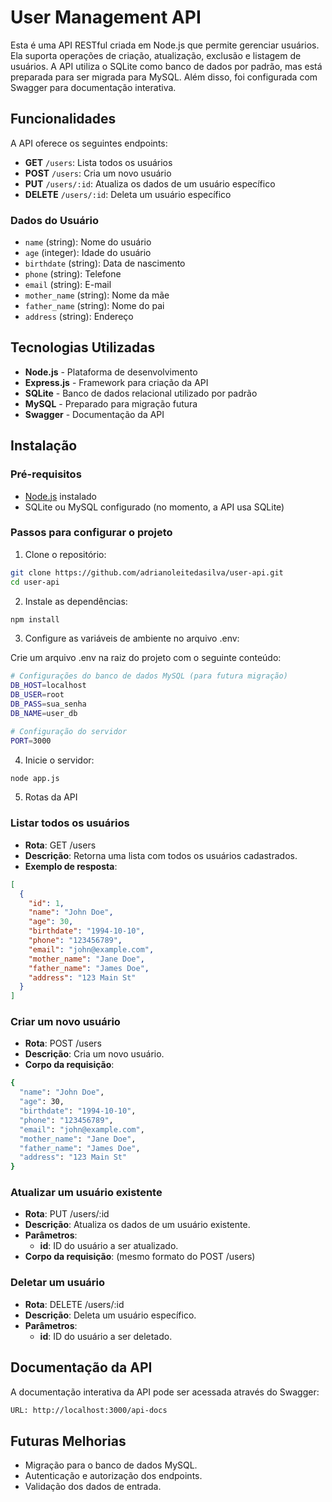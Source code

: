 # User Management API

Esta é uma API RESTful criada em Node.js que permite gerenciar usuários. Ela suporta operações de criação, atualização, exclusão e listagem de usuários. A API utiliza o SQLite como banco de dados por padrão, mas está preparada para ser migrada para MySQL. Além disso, foi configurada com Swagger para documentação interativa.

## Funcionalidades

A API oferece os seguintes endpoints:

- **GET** `/users`: Lista todos os usuários
- **POST** `/users`: Cria um novo usuário
- **PUT** `/users/:id`: Atualiza os dados de um usuário específico
- **DELETE** `/users/:id`: Deleta um usuário específico

### Dados do Usuário

- `name` (string): Nome do usuário
- `age` (integer): Idade do usuário
- `birthdate` (string): Data de nascimento
- `phone` (string): Telefone
- `email` (string): E-mail
- `mother_name` (string): Nome da mãe
- `father_name` (string): Nome do pai
- `address` (string): Endereço

## Tecnologias Utilizadas

- **Node.js** - Plataforma de desenvolvimento
- **Express.js** - Framework para criação da API
- **SQLite** - Banco de dados relacional utilizado por padrão
- **MySQL** - Preparado para migração futura
- **Swagger** - Documentação da API

## Instalação

### Pré-requisitos

- [Node.js](https://nodejs.org/) instalado
- SQLite ou MySQL configurado (no momento, a API usa SQLite)

### Passos para configurar o projeto

1. Clone o repositório:

```bash
git clone https://github.com/adrianoleitedasilva/user-api.git
cd user-api
```

2. Instale as dependências:

```bash
npm install
```

3. Configure as variáveis de ambiente no arquivo .env:

Crie um arquivo .env na raiz do projeto com o seguinte conteúdo:

```bash
# Configurações do banco de dados MySQL (para futura migração)
DB_HOST=localhost
DB_USER=root
DB_PASS=sua_senha
DB_NAME=user_db

# Configuração do servidor
PORT=3000
```

4. Inicie o servidor:

```bash
node app.js
```

5. Rotas da API

### Listar todos os usuários
- **Rota**: GET /users
- **Descrição**: Retorna uma lista com todos os usuários cadastrados.
- **Exemplo de resposta**:
```json
[
  {
    "id": 1,
    "name": "John Doe",
    "age": 30,
    "birthdate": "1994-10-10",
    "phone": "123456789",
    "email": "john@example.com",
    "mother_name": "Jane Doe",
    "father_name": "James Doe",
    "address": "123 Main St"
  }
]
```

### Criar um novo usuário
- **Rota**: POST /users
- **Descrição**: Cria um novo usuário.
- **Corpo da requisição**:

```bash
{
  "name": "John Doe",
  "age": 30,
  "birthdate": "1994-10-10",
  "phone": "123456789",
  "email": "john@example.com",
  "mother_name": "Jane Doe",
  "father_name": "James Doe",
  "address": "123 Main St"
}
```

### Atualizar um usuário existente
- **Rota**: PUT /users/:id
- **Descrição**: Atualiza os dados de um usuário existente.
- **Parâmetros**:
  - **id**: ID do usuário a ser atualizado.
- **Corpo da requisição**: (mesmo formato do POST /users)

### Deletar um usuário
- **Rota**: DELETE /users/:id
- **Descrição**: Deleta um usuário específico.
- **Parâmetros**:
  - **id**: ID do usuário a ser deletado.
 
## Documentação da API
A documentação interativa da API pode ser acessada através do Swagger:

```bash
URL: http://localhost:3000/api-docs
```

## Futuras Melhorias
- Migração para o banco de dados MySQL.
- Autenticação e autorização dos endpoints.
- Validação dos dados de entrada.
